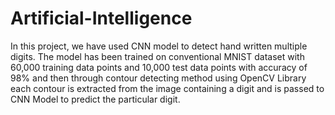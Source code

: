 # Artificial-Intelligence
In this project, we have used CNN model to detect hand written multiple digits. The model has been trained on conventional MNIST dataset with 60,000 training data points and 10,000 test data points with accuracy of 98% and then through contour detecting method using OpenCV Library each contour is extracted from the image containing a digit and is passed to CNN Model to predict the particular digit.
